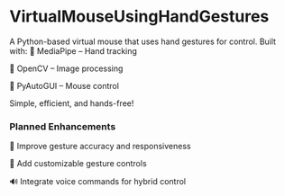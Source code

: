 # VirtualMouseUsingHandGestures
A Python-based virtual mouse that uses hand gestures for control. Built with: 
📌 MediaPipe – Hand tracking 

📌 OpenCV – Image processing

📌 PyAutoGUI – Mouse control 

Simple, efficient, and hands-free!

### Planned Enhancements

🚀 Improve gesture accuracy and responsiveness

🎨 Add customizable gesture controls

🔊 Integrate voice commands for hybrid control
